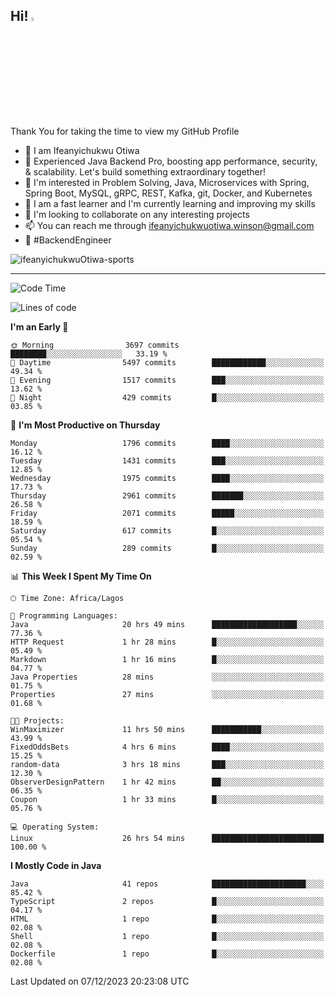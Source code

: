<!-- BLOG-POST-LIST:START --><!-- BLOG-POST-LIST:END -->

## Hi! <img src="https://media.giphy.com/media/hvRJCLFzcasrR4ia7z/giphy.gif" width="4%"> 

Thank You for taking the time to view my GitHub Profile

- 👋 I am Ifeanyichukwu Otiwa
- 🚀 Experienced Java Backend Pro, boosting app performance, security, & scalability. Let's build something extraordinary together!
- 👀 I'm interested in Problem Solving, Java, Microservices with Spring, Spring Boot, MySQL, gRPC, REST, Kafka, git, Docker, and Kubernetes
- 🌱 I am a fast learner and I'm currently learning and improving my skills
- 💞️ I'm looking to collaborate on any interesting projects
- 📫 You can reach me through ifeanyichukwuotiwa.winson@gmail.com
- 🚀 #BackendEngineer

<p align="left" marginTop="10px"> <img src="https://komarev.com/ghpvc/?username=ifeanyichukwuOtiwa-sports&label=Profile%20views&color=0e75b6&style=for-the-badge" alt="ifeanyichukwuOtiwa-sports" /> </p>

***

<!--START_SECTION:waka-->
![Code Time](http://img.shields.io/badge/Code%20Time-2%2C019%20hrs%208%20mins-blue)

![Lines of code](https://img.shields.io/badge/From%20Hello%20World%20I%27ve%20Written-4.1%20million%20lines%20of%20code-blue)

**I'm an Early 🐤** 

```text
🌞 Morning                3697 commits        ████████░░░░░░░░░░░░░░░░░   33.19 % 
🌆 Daytime                5497 commits        ████████████░░░░░░░░░░░░░   49.34 % 
🌃 Evening                1517 commits        ███░░░░░░░░░░░░░░░░░░░░░░   13.62 % 
🌙 Night                  429 commits         █░░░░░░░░░░░░░░░░░░░░░░░░   03.85 % 
```
📅 **I'm Most Productive on Thursday** 

```text
Monday                   1796 commits        ████░░░░░░░░░░░░░░░░░░░░░   16.12 % 
Tuesday                  1431 commits        ███░░░░░░░░░░░░░░░░░░░░░░   12.85 % 
Wednesday                1975 commits        ████░░░░░░░░░░░░░░░░░░░░░   17.73 % 
Thursday                 2961 commits        ███████░░░░░░░░░░░░░░░░░░   26.58 % 
Friday                   2071 commits        █████░░░░░░░░░░░░░░░░░░░░   18.59 % 
Saturday                 617 commits         █░░░░░░░░░░░░░░░░░░░░░░░░   05.54 % 
Sunday                   289 commits         █░░░░░░░░░░░░░░░░░░░░░░░░   02.59 % 
```


📊 **This Week I Spent My Time On** 

```text
🕑︎ Time Zone: Africa/Lagos

💬 Programming Languages: 
Java                     20 hrs 49 mins      ███████████████████░░░░░░   77.36 % 
HTTP Request             1 hr 28 mins        █░░░░░░░░░░░░░░░░░░░░░░░░   05.49 % 
Markdown                 1 hr 16 mins        █░░░░░░░░░░░░░░░░░░░░░░░░   04.77 % 
Java Properties          28 mins             ░░░░░░░░░░░░░░░░░░░░░░░░░   01.75 % 
Properties               27 mins             ░░░░░░░░░░░░░░░░░░░░░░░░░   01.68 % 

🐱‍💻 Projects: 
WinMaximizer             11 hrs 50 mins      ███████████░░░░░░░░░░░░░░   43.99 % 
FixedOddsBets            4 hrs 6 mins        ████░░░░░░░░░░░░░░░░░░░░░   15.25 % 
random-data              3 hrs 18 mins       ███░░░░░░░░░░░░░░░░░░░░░░   12.30 % 
ObserverDesignPattern    1 hr 42 mins        ██░░░░░░░░░░░░░░░░░░░░░░░   06.35 % 
Coupon                   1 hr 33 mins        █░░░░░░░░░░░░░░░░░░░░░░░░   05.76 % 

💻 Operating System: 
Linux                    26 hrs 54 mins      █████████████████████████   100.00 % 
```

**I Mostly Code in Java** 

```text
Java                     41 repos            █████████████████████░░░░   85.42 % 
TypeScript               2 repos             █░░░░░░░░░░░░░░░░░░░░░░░░   04.17 % 
HTML                     1 repo              █░░░░░░░░░░░░░░░░░░░░░░░░   02.08 % 
Shell                    1 repo              █░░░░░░░░░░░░░░░░░░░░░░░░   02.08 % 
Dockerfile               1 repo              █░░░░░░░░░░░░░░░░░░░░░░░░   02.08 % 
```




 Last Updated on 07/12/2023 20:23:08 UTC
<!--END_SECTION:waka-->

<!--
<p align="center">
![trophy](https://github-profile-trophy.vercel.app/?username=ifeanyichukwuOtiwa-sports&theme=onedark) (https://github.com/ryo-ma/github-profile-trophy)
</p>
-->

<!---
ifeanyi-otiwa/ifeanyi-otiwa is a ✨ special ✨ repository because its `README.md` (this file) appears on your GitHub profile.
You can click the Preview link to take a look at your changes.
--->
